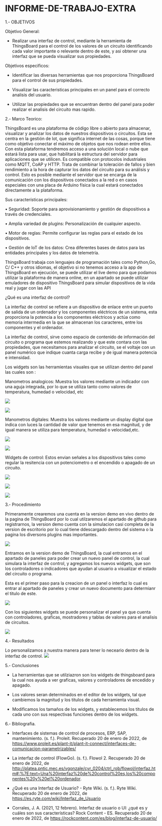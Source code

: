 # INFORME-DE-TRABAJO-EXTRA

1.- OBJETIVOS

Objetivo General:

- Realizar una interfaz de control, mediante la herramienta de ThingsBoard para el control de los valores de un circuito identificando cada valor importante o relevante dentro de este, y asi obtener una interfaz que se pueda visualizar sus propiedades.

Objetivos especificos:

- Identificar las diversas herramientas que nos proporciona ThingsBoard para el control de sus  propiedades.

- Visualizar las caracteristicas principales en un panel para el correcto analisis del usuario.

- Utilizar las propiedades que se encuentran dentro del panel para poder realizar el analisis del circuito mas rapido.


2.- Marco Teorico:

ThingsBoard es una plataforma de código libre o abierto para almacenar, visualizar y analizar los datos de nuestros dispositivos o circuitos. Esta se centra en la gestión de lot, que significa internet de las cosas, porque tiene como objetivo conectar el máximo de objetos que nos rodean entre ellos.
Con esta plataforma tendremos acceso a una solución local o nube que estará lista para usar, que habilitará la estructura del servidor para aplicaciones que se utilicen. Es compatible con protocolos industriales como MQTT, CoAP y HTTP. Trata de combinar la toleración de fallos y bien rendimiento a la hora de capturar los datos del circuito para su análisis y control. Esto es posible mediante el servidor que se encarga de la comunicación con los dispositivos conectados a la red o en casos especiales con una placa de Arduino física la cual estará conectados directamente a la plataforma.

Sus características principales:

•	Seguridad: Soporte para aprovisionamiento y gestión de dispositivos a través de credenciales.

•	Amplia variedad de plugins: Personalización de cualquier aspecto.

•	Motor de reglas: Permite configurar las reglas para el estado de los dispositivos.

•	Gestión de loT de los datos:  Crea diferentes bases de datos para las entidades principales y los datos de telemetría.


ThingsBoard trabaja con lenguajes de programación tales como Python,Go, C/ C++ y otros idiomas, el objetivo  si no tenemos acceso a la app  de ThingsBoard en ejecución, se puede utilizar el live demo para que podamos utilizar la plataforma de manera online, en un apartado se puede utilizar emuladores de dispositivo ThingsBoard para simular dispositivos de la vida real y jugar con las API 

¿Qué es una interfaz de control?

La interfaz de control se refiere a un dispositivo de enlace entre un puerto de salida de un ordenador y los componentes eléctricos de un sistema, esta proporciona la potencia a los componentes eléctricos y actúa como memoria intermedia en la que se almacenan los caracteres, entre los componentes y el ordenador.

La interfaz de control, sirve como espacio de contenido de información del circuito o programa que estemos realizando y que este contara con las propiedades, que necesitamos para analizar el circuito, se el voltaje con un panel numérico que indique cuanta carga recibe y de igual manera potencia e intensidad.

Los widgets son las herramientas visuales que se utilizan dentro del panel las cuales son :


Manometros analogicos: Muestra los valores mediante un indicador con una aguja integrada, por lo que se utiliza tanto como valores de temperatura, humedad o velocidad, etc

![](imagenes/paso_5.png)

![](imagenes/paso_7.png)


Manometros digitales: Muestra los valores mediante un display digital que indica con luces la cantidad de valor que tenemos en esa magnitud, y de igual manera se utiliza para temperatura, humedad o velocidad,etc.

![](imagenes/paso_6.png)

![](imagenes/paso_9.png)

Widgets de control: Estos envian señales a los dispositivos tales como regular la resitencia con un potenciometro o el encendido o apagado de un circuito.

![](imagenes/paso_10.png)

![](imagenes/paso_11.png)

![](imagenes/paso_12.png)

3.- Procedimiento

Primeramente crearemos una cuenta en la version demo en vivo dentro de la pagina de ThingsBoard por lo cual utilzaremos el apartado de github para registrarnos, la version demo cuenta con la simulacion casi completa de la version de escritorio por lo cual tiene ddescargado dentro del sistema o la pagina los diversons plugins mas importantes.

![](imagenes/paso_4.png)

Entramos en la version demo de ThingsBoard, la cual entramos en el apartado de paneles para poder crear un nuevo panel de control, la cual simulara la interfaz de control, y agregamos los nuevos widgets, que son los controladores o indicadores que ayudan al usuario a visualizar el estado del circuito o programa.


Esta es el primer paso para la creacion de un panel o interfaz lo cual es entrar al apartado de paneles y crear un nuevo documento  para determianr el titulo de este.

![](imagenes/paso_1.png)

Con los siguientes widgets se puede personalizar el panel ya que cuenta con controladores, graficas, mostradores y tablas de valores para el analisis de circuitos.


![](imagenes/paso_2.png)

4.- Resultados


Lo personalizamos a nuestra manera para tener lo neceario dentro de la interfaz de control.
![](imagenes/paso_3.png)



5.- Conclusiones


- La herramientas que se utilziazron son los widgets de thingsboard para la cual nos ayuda a ver graficas, valores y controladores de encedido y apagado.

- Los valores seran determinados en el editor de los widgets, tal que cambiemos la magnitud y los titulos de cada herramienta visual. 

- Modificamos los tamaños de los widgets, y establecemos los titulos de cada uno con sus respectivas funciones dentro de los widgets. 


6.- Bibliografia.

- Interfaces de sistemas de control de procesos, ERP, SAP, mantenimiento. (s. f.). Proleit. Recuperado 20 de enero de 2022, de https://www.proleit.es/plant-it/plant-it-connect/interfaces-de-comunicacion-parametrizables/

- La interfaz de control (FlowGo). (s. f.). Flowol 2. Recuperado 20 de enero de 2022, de http://platea.pntic.mec.es/vgonzale/cyr_0204/ctrl_rob/flowol/interfaz.htm#:%7E:text=Una%20interfaz%20de%20control%20es,los%20componentes%20y%20el%20ordenador.

- ¿Qué es una Interfaz de Usuario? - Ryte Wiki. (s. f.). Ryte Wiki. Recuperado 20 de enero de 2022, de https://es.ryte.com/wiki/Interfaz_de_Usuario

- Corrales, J. A. (2021, 12 febrero). Interfaz de usuario o UI: ¿qué es y cuáles son sus características? Rock Content - ES. Recuperado 20 de enero de 2022, de https://rockcontent.com/es/blog/interfaz-de-usuario/
   


